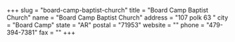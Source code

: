 +++
slug = "board-camp-baptist-church"
title = "Board Camp Baptist Church"
name = "Board Camp Baptist Church"
address = "107 polk 63 "
city = "Board Camp"
state = "AR"
postal = "71953"
website = ""
phone = "479-394-7381"
fax = ""
+++
